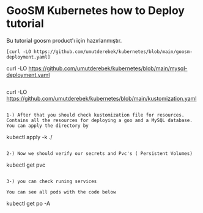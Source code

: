 # GooSM Kubernetes how to Deploy tutorial

Bu tutorial goosm product'ı için hazırlanmıştır.

```
[curl -LO https://github.com/umutderebek/kubernetes/blob/main/goosm-deployment.yaml]
```
curl -LO https://github.com/umutderebek/kubernetes/blob/main/mysql-deployment.yaml
```
```
curl -LO https://github.com/umutderebek/kubernetes/blob/main/kustomization.yaml
```

1-) After that you should check kustomization file for resources. Contains all the resources for deploying a goo and a MySQL database. You can apply the directory by

```
kubectl apply -k ./
```

2-) Now we should verify our secrets and Pvc's ( Persistent Volumes)
```
kubectl get pvc
```

3-) you can check runing services

You can see all pods with the code below

```
kubectl get po -A
```



